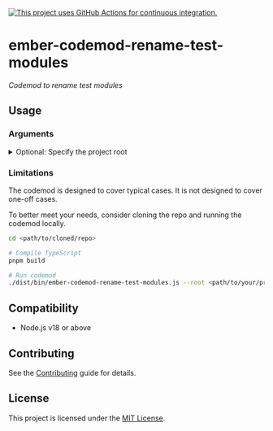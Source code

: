 [![This project uses GitHub Actions for continuous integration.](https://github.com/ijlee2/ember-codemod-rename-test-modules/actions/workflows/ci.yml/badge.svg)](https://github.com/ijlee2/ember-codemod-rename-test-modules/actions/workflows/ci.yml)

# ember-codemod-rename-test-modules

_Codemod to rename test modules_


## Usage

### Arguments

<details>

<summary>Optional: Specify the project root</summary>

Pass `--root` to run the codemod somewhere else (i.e. not in the current directory).

```sh
npx ember-codemod-rename-test-modules --root <path/to/your/project>
```

</details>


### Limitations

The codemod is designed to cover typical cases. It is not designed to cover one-off cases.

To better meet your needs, consider cloning the repo and running the codemod locally.

```sh
cd <path/to/cloned/repo>

# Compile TypeScript
pnpm build

# Run codemod
./dist/bin/ember-codemod-rename-test-modules.js --root <path/to/your/project>
```


## Compatibility

- Node.js v18 or above


## Contributing

See the [Contributing](CONTRIBUTING.md) guide for details.


## License

This project is licensed under the [MIT License](LICENSE.md).
